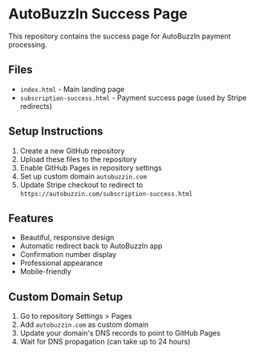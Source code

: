 # AutoBuzzIn Success Page

This repository contains the success page for AutoBuzzIn payment processing.

## Files

- `index.html` - Main landing page
- `subscription-success.html` - Payment success page (used by Stripe redirects)

## Setup Instructions

1. Create a new GitHub repository
2. Upload these files to the repository
3. Enable GitHub Pages in repository settings
4. Set up custom domain `autobuzzin.com`
5. Update Stripe checkout to redirect to `https://autobuzzin.com/subscription-success.html`

## Features

- Beautiful, responsive design
- Automatic redirect back to AutoBuzzIn app
- Confirmation number display
- Professional appearance
- Mobile-friendly

## Custom Domain Setup

1. Go to repository Settings > Pages
2. Add `autobuzzin.com` as custom domain
3. Update your domain's DNS records to point to GitHub Pages
4. Wait for DNS propagation (can take up to 24 hours)

